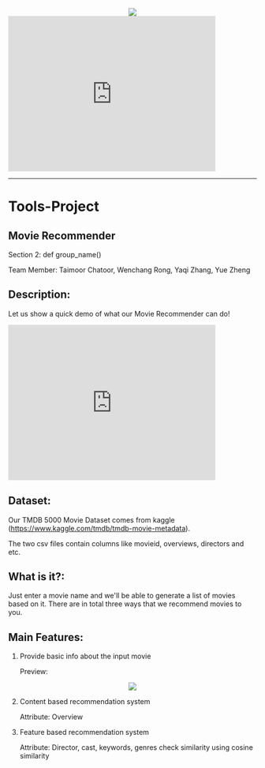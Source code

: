 <div align="center">
  <img src="https://pbs.twimg.com/media/DtYt8ywWwAA4xk0.jpg"><br>
</div>
<iframe width="420" height="315" src="https://youtu.be/xVW1FXe6zi4" frameborder=“0” allowfullscreen></iframe>

-----------------
# Tools-Project

## Movie Recommender
Section 2: def group_name()

Team Member: Taimoor Chatoor, Wenchang Rong, Yaqi Zhang, Yue Zheng

## Description:
Let us show a quick demo of what our Movie Recommender can do!

<iframe width="420" height="315" src="https://youtu.be/xVW1FXe6zi4" frameborder=“0” allowfullscreen></iframe>
	
## Dataset:
Our TMDB 5000 Movie Dataset comes from kaggle (https://www.kaggle.com/tmdb/tmdb-movie-metadata). 

The two csv files contain columns like movieid, overviews, directors and etc.

## What is it?:
Just enter a movie name and we'll be able to generate a list of movies based on it. There are in total three ways that we recommend movies to you.

## Main Features:
1. Provide basic info about the input movie

	Preview:
	
<div align="center">
  <img src="https://pbs.twimg.com/media/DtYt8ywWwAA4xk0.jpg"><br>
</div>

2. Content based recommendation system

	Attribute: Overview
	
3. Feature based recommendation system

	Attribute: Director, cast, keywords, genres
	check similarity using cosine similarity


